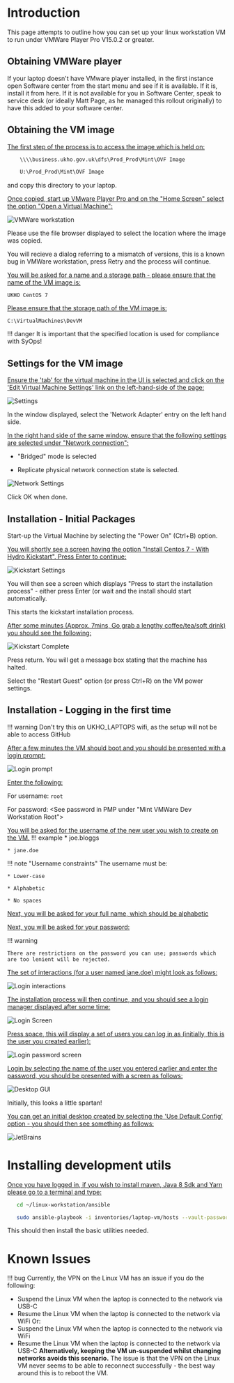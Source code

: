 # Introduction 

This page attempts to outline how you can set up your linux workstation VM to run under VMWare Player Pro V15.0.2 or greater.


## Obtaining VMWare player 

If your laptop doesn't have VMware player installed, in the first instance open Software center from the start menu and see if it is available. If it is, install it from here. If it is not available for you in Software Center, speak to service desk (or ideally Matt Page, as he managed this rollout originally) to have this added to your software center.

## Obtaining the VM image 

<u>The first step of the process is to access the image which is held on:</u>

``` bash 
    \\\\business.ukho.gov.uk\dfs\Prod_Prod\Mint\OVF Image
```
``` bash 
    U:\Prod_Prod\Mint\OVF Image
```

and copy this directory to your laptop.

<u>Once copied, start up VMware Player Pro and on the "Home Screen" select the option "Open a Virtual Machine":</u>

![VMWare workstation](Linux_workstations_importvm.png)

Please use the file browser displayed to select the location where the image was copied.

You will recieve a dialog referring to a mismatch of versions, this is a known bug in VMWare workstation, press Retry and the process will continue.

<u>You will be asked for a name and a storage path - please ensure that the name of the VM image is:</u>

<code>UKHO CentOS 7</code>

<u>Please ensure that the storage path of the VM image is:</u>

<code>C:\VirtualMachines\DevVM</code>


!!! danger
    It is important that the specified location is used for compliance with SyOps!

## Settings for the VM image 

<u>Ensure the 'tab' for the virtual machine in the UI is selected and click on the 'Edit Virtual Machine Settings' link on the left-hand-side of the page:</u>

![Settings](Linux_workstations_settings_1.png)

In the window displayed, select the 'Network Adapter' entry on the left hand side.

<u>In the right hand side of the same window, ensure that the following settings are selected under "Network connection":</u>

* "Bridged" mode is selected

* Replicate physical network connection state is selected.

![Network Settings](Linux_workstations_settings_2.png)

Click OK when done.

## Installation - Initial Packages 

Start-up the Virtual Machine by selecting the "Power On" (Ctrl+B) option.


<u>You will shortly see a screen having the option "Install Centos 7 - With Hydro Kickstart".  Press Enter to continue:</u>

![Kickstart Settings](Linux_workstations_kickstart.png)

You will then see a screen which displays "Press <Enter> to start the installation process" - either press Enter (or wait and the install should start automatically.


This starts the kickstart installation process.


<u>After some minutes (Approx. 7mins, Go grab a lengthy coffee/tea/soft drink) you should see the following:</u>

![Kickstart Complete](Linux_workstations_kickstart_ends.png)

Press return.  You will get a message box stating that the machine has halted.


Select the "Restart Guest" option (or press Ctrl+R) on the VM power settings.

## Installation - Logging in the first time 
!!! warning
    Don't try this on UKHO_LAPTOPS wifi, as the setup will not be able to access GitHub


<u>After a few minutes the VM should boot and you should be presented with a login prompt:</u>

![Login prompt](Linux_workstations_first_login.png)


<u>Enter the following:</u>

For username: <code>root</code>

For password: <See password in PMP under "Mint VMWare Dev Workstation Root">


<u>You will be asked for the username of the new user you wish to create on the VM.</u>
!!! example
    * joe.bloggs
    
    * jane.doe
    
!!! note "Username constraints"
    The username must be:
    
    * Lower-case
    
    * Alphabetic
    
    * No spaces


<u>Next, you will be asked for your full name, which should be alphabetic</u>

<u>Next, you will be asked for your password:</u>

!!! warning

    There are restrictions on the password you can use; passwords which are too lenient will be rejected.

<u>The set of interactions (for a user named jane.doe) might look as follows:</u>

![Login interactions](Linux_workstations_new_user.png)

<u>The installation process will then continue, and you should see a login manager displayed after some time:</u>

![Login Screen](400px-Linux_workstations_login_screen_1.png)


<u>Press space, this will display a set of users you can log in as (initially, this is the user you created earlier):</u>

![Login password screen](400px-Linux_workstations_login_screen_2.png)

<u>Login by selecting the name of the user you entered earlier and enter the password, you should be presented with a screen as follows:</u>

![Desktop GUI](400px-Linux_workstations_gui_login_screen_1.png)

Initially, this looks a little spartan!

<u>You can get an initial desktop created by selecting the 'Use Default Config' option - you should then see something as follows:</u>

![JetBrains](400px-Linux_workstations_gui_login_screen_2.png)

# Installing development utils 

<u>Once you have logged in, if you wish to install maven, Java 8 Sdk and Yarn please go to a terminal and type:</u>

``` bash
   cd ~/linux-workstation/ansible
```
``` bash
   sudo ansible-playbook -i inventories/laptop-vm/hosts --vault-password-file=$HOME/.config/linux-workstation/.vaultpass development.yml
```

This should then install the basic utilities needed.

# Known Issues 

!!! bug
   Currently, the VPN on the Linux VM has an issue if you do the following:</u>
   * Suspend the Linux VM when the laptop is connected to the network via USB-C
   * Resume the Linux VM when the laptop is connected to the network via WiFi
   Or:
   * Suspend the Linux VM when the laptop is connected to the network via WiFi
   * Resume the Linux VM when the laptop is connected to the network via USB-C
   <b>Alternatively, keeping the VM un-suspended whilst changing networks avoids this scenario.</b>
   The issue is that the VPN on the Linux VM never seems to be able to reconnect successfully - the best way around this is to reboot the VM.

